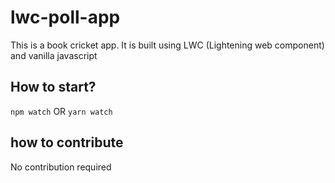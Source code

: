 # lwc-poll-app

This is a book cricket app. It is built using LWC (Lightening web component) and vanilla javascript


## How to start?
`npm watch` OR `yarn watch`

## how to contribute
No contribution required
